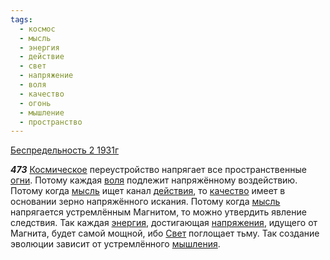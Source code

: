 ```yaml
---
tags:
  - космос
  - мысль
  - энергия
  - действие
  - свет
  - напряжение
  - воля
  - качество
  - огонь
  - мышление
  - пространство
---
```


[Беспредельность 2 1931г](/agni/1931)

___473___
[Космическое](/tag/#космос) переустройство напрягает все пространственные [огни](/tag/#огонь). Потому каждая [воля](/tag/#воля) подлежит напряжённому воздействию. Потому когда [мысль](/tag/#мысль) ищет канал [действия](/tag/#действие), то [качество](/tag/#качество) имеет в основании зерно напряжённого искания. Потому когда [мысль](/tag/#мысль) напрягается устремлённым Магнитом, то можно утвердить явление следствия. Так каждая [энергия](/tag/#энергия), достигающая [напряжения](/tag/#напряжение), идущего от Магнита, будет самой мощной, ибо [Свет](/tag/#свет) поглощает тьму. Так создание эволюции зависит от устремлённого [мышления](/tag/#мышление).   

